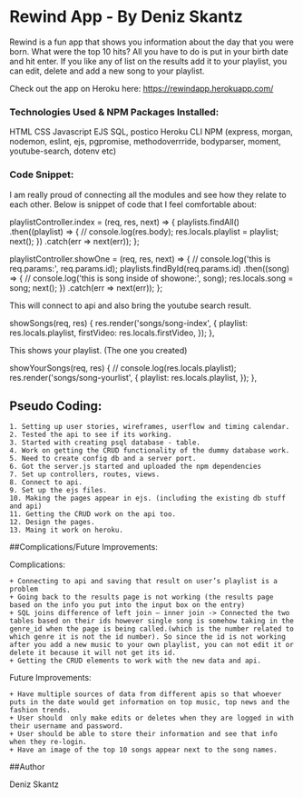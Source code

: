 # Rewind App - By Deniz Skantz

Rewind is a fun app that shows you information about the day that you were born.  What were the top 10 hits?
All you have to do is put in your birth date and hit enter. 
If you like any of list on the results add it to your playlist, you can edit, delete and add a new song to your playlist. 


 Check out the app on Heroku here: https://rewindapp.herokuapp.com/


### Technologies Used & NPM Packages Installed:

HTML
CSS
Javascript
EJS
SQL, postico
Heroku
CLI
NPM (express, morgan, nodemon, eslint, ejs, pgpromise, methodoverrride, bodyparser, moment, youtube-search, dotenv etc)


### Code Snippet:

I am really proud of connecting all the modules and see how they relate to each other.
Below is snippet of code that I feel comfortable about:

 <!-- PlaylistController: -->

playlistController.index = (req, res, next) => {
  playlists.findAll()
    .then((playlist) => {
      // console.log(res.body);
      res.locals.playlist = playlist;
      next();
    })
    .catch(err => next(err));
};

playlistController.showOne = (req, res, next) => {
  // console.log('this is req.params:', req.params.id);
  playlists.findById(req.params.id)
    .then((song) => {
      // console.log('this is song inside of showone:', song);
      res.locals.song = song;
      next();
    })
    .catch(err => next(err));
};

<!-- ViewsController: -->

This will connect to api and also bring the youtube search result.

  showSongs(req, res) {
    res.render('songs/song-index', {
      playlist: res.locals.playlist,
      firstVideo: res.locals.firstVideo,
    });
  },

This shows your playlist. (The one you created)

  showYourSongs(req, res) {
    // console.log(res.locals.playlist);
    res.render('songs/song-yourlist', {
      playlist: res.locals.playlist,
    });
  },


## Pseudo Coding:

    1. Setting up user stories, wireframes, userflow and timing calendar.
    2. Tested the api to see if its working.
    3. Started with creating psql database - table.
    4. Work on getting the CRUD functionality of the dummy database work.
    5. Need to create config db and a server port.
    6. Got the server.js started and uploaded the npm dependencies
    7. Set up controllers, routes, views.
    8. Connect to api.
    9. Set up the ejs files.
    10. Making the pages appear in ejs. (including the existing db stuff and api)
    11. Getting the CRUD work on the api too. 
    12. Design the pages.
    13. Maing it work on heroku. 


##Complications/Future Improvements:

 Complications:

    + Connecting to api and saving that result on user’s playlist is a problem
    + Going back to the results page is not working (the results page based on the info you put into the input box on the entry)
    + SQL joins difference of left join – inner join -> Connected the two tables based on their ids however single song is somehow taking in the genre_id when the page is being called.(which is the number related to which genre it is not the id number). So since the id is not working after you add a new music to your own playlist, you can not edit it or delete it because it will not get its id. 
    + Getting the CRUD elements to work with the new data and api.


 Future Improvements:

    + Have multiple sources of data from different apis so that whoever puts in the date would get information on top music, top news and the fashion trends.
    + User should  only make edits or deletes when they are logged in with their username and password. 
    + User should be able to store their information and see that info when they re-login.
    + Have an image of the top 10 songs appear next to the song names. 

    

##Author

Deniz Skantz


